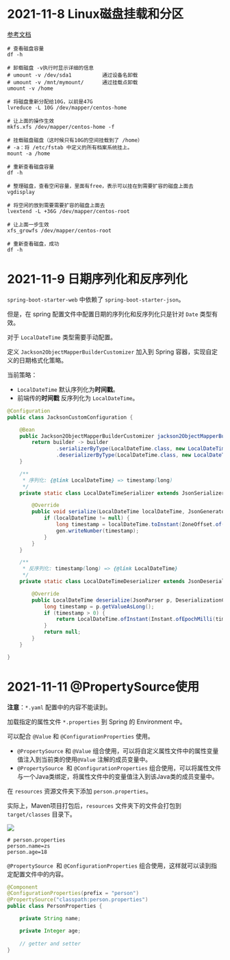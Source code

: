 # 2021-11-8 Linux磁盘挂载和分区

[参考文档](https://zhuanlan.zhihu.com/p/87595311)

```shell
# 查看磁盘容量
df -h

# 卸载磁盘 -v执行时显示详细的信息
# umount -v /dev/sda1          通过设备名卸载 
# umount -v /mnt/mymount/      通过挂载点卸载  
umount -v /home

# 将磁盘重新分配给10G，以前是47G
lvreduce -L 10G /dev/mapper/centos-home

# 让上面的操作生效
mkfs.xfs /dev/mapper/centos-home -f

# 挂载磁盘磁盘（这时候只有10G的空间挂载到了 /home）
# -a：将 /etc/fstab 中定义的所有档案系统挂上。
mount -a /home

# 重新查看磁盘容量
df -h

# 整理磁盘，查看空闲容量，里面有free，表示可以挂在到需要扩容的磁盘上面去
vgdisplay

# 将空闲的放到需要需要扩容的磁盘上面去
lvextend -L +36G /dev/mapper/centos-root

# 让上面一步生效
xfs_growfs /dev/mapper/centos-root

# 重新查看磁盘，成功
df -h
```



# 2021-11-9 日期序列化和反序列化

`spring-boot-starter-web` 中依赖了 `spring-boot-starter-json`。

但是，在 spring 配置文件中配置日期的序列化和反序列化只是针对 `Date` 类型有效。

对于 `LocalDateTime` 类型需要手动配置。



定义 `Jackson2ObjectMapperBuilderCustomizer` 加入到 Spring 容器，实现自定义的日期格式化策略。

当前策略：

- `LocalDateTime` 默认序列化为**时间戳**。
- 前端传的**时间戳** 反序列化为 `LocalDateTime`。

```java
@Configuration
public class JacksonCustomConfiguration {

    @Bean
    public Jackson2ObjectMapperBuilderCustomizer jackson2ObjectMapperBuilderCustomizer() {
        return builder -> builder
                .serializerByType(LocalDateTime.class, new LocalDateTimeSerializer())
                .deserializerByType(LocalDateTime.class, new LocalDateTimeDeserializer());
    }

    /**
     * 序列化: {@link LocalDateTime} => timestamp(long)
     */
    private static class LocalDateTimeSerializer extends JsonSerializer<LocalDateTime> {

        @Override
        public void serialize(LocalDateTime localDateTime, JsonGenerator gen, SerializerProvider serializers) throws IOException {
            if (localDateTime != null) {
                long timestamp = localDateTime.toInstant(ZoneOffset.of("+8")).toEpochMilli();
                gen.writeNumber(timestamp);
            }
        }
    }

    /**
     * 反序列化: timestamp(long) => {@link LocalDateTime}
     */
    private static class LocalDateTimeDeserializer extends JsonDeserializer<LocalDateTime> {

        @Override
        public LocalDateTime deserialize(JsonParser p, DeserializationContext ctxt) throws IOException, JsonProcessingException {
            long timestamp = p.getValueAsLong();
            if (timestamp > 0) {
                return LocalDateTime.ofInstant(Instant.ofEpochMilli(timestamp), ZoneId.systemDefault());
            }
            return null;
        }
    }

}
```



# 2021-11-11 @PropertySource使用

**注意**：`*.yaml` 配置中的内容不能读到。

加载指定的属性文件 `*.properties` 到 Spring 的 Environment 中。

可以配合 `@Value` 和 `@ConfigurationProperties` 使用。

- `@PropertySource` 和 `@Value` 组合使用，可以将自定义属性文件中的属性变量值注入到当前类的使用`@Value` 注解的成员变量中。
- `@PropertySource `和 `@ConfigurationProperties` 组合使用，可以将属性文件与一个Java类绑定，将属性文件中的变量值注入到该Java类的成员变量中。



在 `resources` 资源文件夹下添加 `person.properties`。

实际上，Maven项目打包后，`resources` 文件夹下的文件会打包到 `target/classes` 目录下。

![](https://cdn.jsdelivr.net/gh/RingoTangs/image-hosting@master/spring5/image.7kten1ye5yc0.png)

```properties
# person.properties
person.name=zs
person.age=18
```



`@PropertySource `和 `@ConfigurationProperties` 组合使用，这样就可以读到指定配置文件中的内容。

```java
@Component
@ConfigurationProperties(prefix = "person")
@PropertySource("classpath:person.properties")
public class PersonProperties {

    private String name;

    private Integer age;
	
    // getter and setter
}
```

